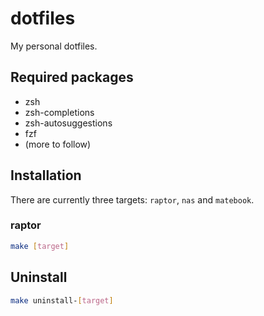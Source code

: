 # dotfiles

My personal dotfiles.

## Required packages

- zsh
- zsh-completions
- zsh-autosuggestions
- fzf
- (more to follow)

## Installation

There are currently three targets: `raptor`, `nas` and `matebook`.

### raptor

```bash
make [target]
```

## Uninstall

```bash
make uninstall-[target]
```
